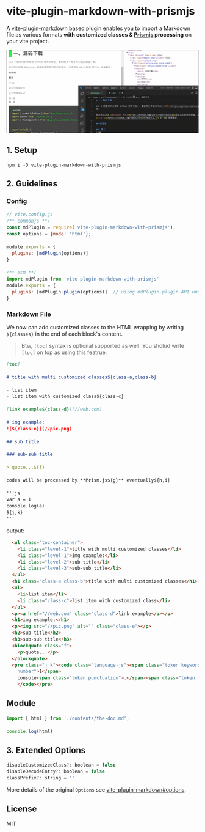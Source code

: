 # vite-plugin-markdown-with-prismjs

A [vite-plugin-markdown](https://github.com/hmsk/vite-plugin-markdown) based plugin enables you to import a Markdown file as various formats **with customized classes & [Prismjs](https://prismjs.com/) processing** on your vite project.

![](./GIF.gif)

## 1. Setup

```
npm i -D vite-plugin-markdown-with-prismjs
```

## 2. Guidelines 

### Config

```js
// vite.config.js
/** commonjs **/
const mdPlugin = require('vite-plugin-markdown-with-prismjs');
const options = {mode: 'html'};

module.exports = {
  plugins: [mdPlugin(options)]
}

/** esm **/
import mdPlugin from 'vite-plugin-markdown-with-prismjs'
module.exports = {
  plugins: [mdPlugin.plugin(options)]  // using mdPlugin.plugin API under esm mode
}
```

### Markdown File
We now can add customized classes to the HTML wrapping by writing `${classes}` in the end of each block's content.

> Btw, `[toc]` syntax is optional supported as well. You sholud write `[toc]` on top as using this featrue.

```md
[toc]

# title with multi customized classes${class-a,class-b}

- list item
- list item with customized class${class-c}

[link example${class-d}](//web.com)

# img example: 
![${class-e}](//pic.png)

## sub title

### sub-sub title

> quote...${f}

codes will be processed by **Prism.js${g}** eventually${h,i}

'''js
var a = 1
console.log(a)
${j,k}
'''
```

output:

```html
  <ul class="toc-container">
    <li class="level-1">title with multi customized classes</li>
    <li class="level-1">img example:</li>
    <li class="level-2">sub title</li>
    <li class="level-3">sub-sub title</li>
  </ul>
  <h1 class="class-a class-b">title with multi customized classes</h1>
  <ul>
    <li>list item</li>
    <li class="class-c">list item with customized class</li>
  </ul>
  <p><a href="//web.com" class="class-d">link example</a></p>
  <h1>img example:</h1>
  <p><img src="//pic.png" alt="" class="class-e"></p>
  <h2>sub title</h2>
  <h3>sub-sub title</h3>
  <blockquote class="f">
    <p>quote...</p>
  </blockquote>
  <pre class="j k"><code class="language-js"><span class="token keyword">var</span> a <span class="token operator">=</span> <span class="token 
    number">1</span>
    console<span class="token punctuation">.</span><span class="token function">log</span><span class="token punctuation">(</span>a<span class="token punctuation">)</span>
    </code></pre>
```



## Module

```js
import { html } from './contents/the-doc.md';

console.log(html)
```

## 3. Extended Options

```js
disableCustomizedClass?: boolean = false
disableDecodeEntry?: boolean = false
classPrefix?: string = ''
```

More details of the original `Options` see [vite-plugin-markdown#options](https://github.com/hmsk/vite-plugin-markdown#options).

## License

MIT
